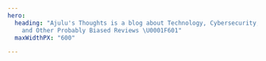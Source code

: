 ```yaml
---
hero:
  heading: "Ajulu's Thoughts is a blog about Technology, Cybersecurity, Personal Development
    and Other Probably Biased Reviews \U0001F601"
  maxWidthPX: "600"

---
```

